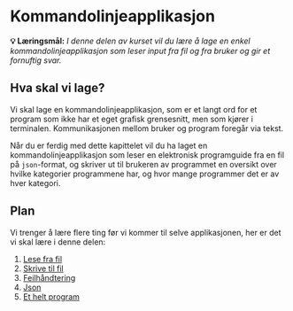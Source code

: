 Kommandolinjeapplikasjon
========================

**💡 Læringsmål:** _I denne delen av kurset vil du lære å lage en enkel kommandolinjeapplikasjon som leser input fra fil og fra bruker og gir et fornuftig svar._

Hva skal vi lage?
-----------------
Vi skal lage en kommandolinjeapplikasjon, som er et langt ord for et program som ikke har et eget grafisk grensesnitt, men som kjører i terminalen. Kommunikasjonen mellom bruker og program foregår via tekst.

Når du er ferdig med dette kapittelet vil du ha laget en kommandolinjeapplikasjon som leser en elektronisk programguide fra en fil på `json`-format, og skriver ut til brukeren av programmet en oversikt over hvilke kategorier programmene har, og hvor mange programmer det er av hver kategori.

## Plan

Vi trenger å lære flere ting før vi kommer til selve applikasjonen, her er det vi skal lære i denne delen:

1. [Lese fra fil](1_lese_fil.md)
2. [Skrive til fil](2_skrive_fil.md)
3. [Feilhåndtering](3_feilhåndtering.md)
4. [Json](4_json.md)
5. [Et helt program](5_oppgave.md)
